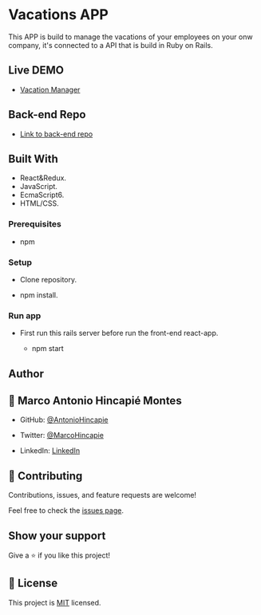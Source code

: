 # Vacations APP

This APP is build to manage the vacations of your employees on your onw company, it's connected to a API that is build in Ruby on Rails.

## Live DEMO

- [Vacation Manager](https://vacations-manager.netlify.app/)

## Back-end Repo

- [Link to back-end repo](https://github.com/AntonioHincapie/vacaciones_api)

## Built With

- React&Redux.
- JavaScript.
- EcmaScript6.
- HTML/CSS.

### Prerequisites

- npm

### Setup

- Clone repository.

- npm install.

### Run app

- First run this rails server before run the front-end react-app.

  - npm start

## Author

## 👤 **Marco Antonio Hincapié Montes**

- GitHub: [@AntonioHincapie](https://github.com/AntonioHincapie)

- Twitter: [@MarcoHincapie](https://twitter.com/MarcoHincapie)

- LinkedIn: [LinkedIn](https://www.linkedin.com/in/antoniohincapie/)

## 🤝 Contributing

Contributions, issues, and feature requests are welcome!

Feel free to check the [issues page](../../issues/).

## Show your support

Give a ⭐️ if you like this project!

## 📝 License

This project is [MIT](./LICENSE) licensed.

